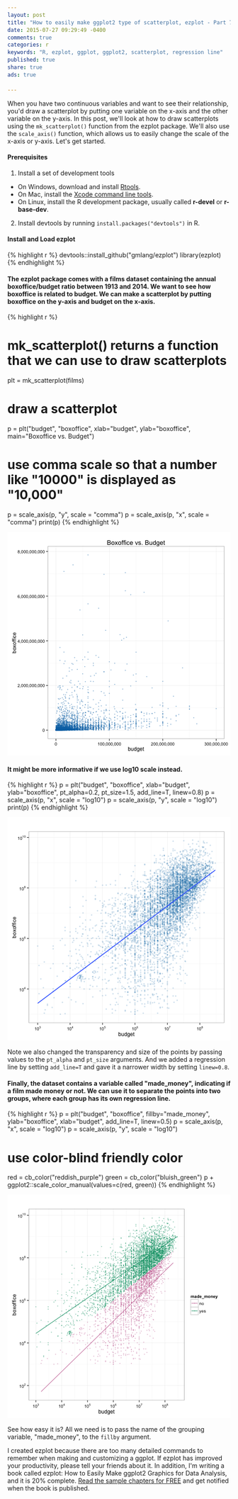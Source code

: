 ```yaml
---
layout: post
title: "How to easily make ggplot2 type of scatterplot, ezplot - Part 7"
date: 2015-07-27 09:29:49 -0400
comments: true
categories: r
keywords: "R, ezplot, ggplot, ggplot2, scatterplot, regression line"
published: true
share: true
ads: true

---
```


When you have two continuous variables and want to see their relationship, you'd draw a scatterplot by putting one variable on the x-axis and the other variable on the y-axis. In this post, we'll look at how to draw scatterplots using the `mk_scatterplot()` function from the ezplot package. We'll also use the `scale_axis()` function, which allows us to easily change the scale of the x-axis or y-axis. Let's get started. 

#### Prerequisites
1. Install a set of development tools
* On Windows, download and install [Rtools](http://cran.r-project.org/bin/windows/Rtools/). 
* On Mac, install the [Xcode command line tools](https://developer.apple.com/downloads). 
* On Linux, install the R development package, usually called **r-devel** or **r-base-dev**.
2. Install devtools by running `install.packages("devtools")` in R.

#### Install and Load ezplot

{% highlight r %}
devtools::install_github("gmlang/ezplot")
library(ezplot)
{% endhighlight %}

#### The ezplot package comes with a films dataset containing the annual boxoffice/budget ratio between 1913 and 2014. We want to see how boxoffice is related to budget. We can make a scatterplot by putting boxoffice on the y-axis and budget on the x-axis.

{% highlight r %}
# mk_scatterplot() returns a function that we can use to draw scatterplots
plt = mk_scatterplot(films)

# draw a scatterplot
p = plt("budget", "boxoffice", xlab="budget", ylab="boxoffice",
        main="Boxoffice vs. Budget")

# use comma scale so that a number like "10000" is displayed as "10,000"
p = scale_axis(p, "y", scale = "comma")
p = scale_axis(p, "x", scale = "comma")
print(p)
{% endhighlight %}

![center](/../figs/2015-07-27-how-to-easily-make-ggplot2-scatterplot-ezplot-part7/unnamed-chunk-2-1.png) 

#### It might be more informative if we use log10 scale instead.  

{% highlight r %}
p = plt("budget", "boxoffice", xlab="budget", ylab="boxoffice", 
        pt_alpha=0.2, pt_size=1.5, add_line=T, linew=0.8)
p = scale_axis(p, "x", scale = "log10")
p = scale_axis(p, "y", scale = "log10")
print(p)
{% endhighlight %}

![center](/../figs/2015-07-27-how-to-easily-make-ggplot2-scatterplot-ezplot-part7/unnamed-chunk-3-1.png) 

Note we also changed the transparency and size of the points by passing values to the `pt_alpha` and `pt_size` arguments. And we added a regression line by setting `add_line=T` and gave it a narrower width by setting `linew=0.8`.

#### Finally, the dataset contains a variable called "made_money", indicating if a film made money or not. We can use it to separate the points into two groups, where each group has its own regression line. 

{% highlight r %}
p = plt("budget", "boxoffice", fillby="made_money", ylab="boxoffice", 
        xlab="budget", add_line=T, linew=0.5)
p = scale_axis(p, "x", scale = "log10")
p = scale_axis(p, "y", scale = "log10")

# use color-blind friendly color
red = cb_color("reddish_purple")
green = cb_color("bluish_green")
p + ggplot2::scale_color_manual(values=c(red, green))
{% endhighlight %}

![center](/../figs/2015-07-27-how-to-easily-make-ggplot2-scatterplot-ezplot-part7/unnamed-chunk-4-1.png) 

See how easy it is? All we need is to pass the name of the grouping variable,
"made_money", to the `fillby` argument. 

I created ezplot because there are too many detailed commands to remember when making and customizing a ggplot. If ezplot has improved your productivity, please tell your friends about it. In addition, I'm writing a book called ezplot: How to Easily Make ggplot2 Graphics for Data Analysis, and it is 20% complete. [Read the sample chapters for FREE](https://leanpub.com/ezplot) and get notified when the book is published.
